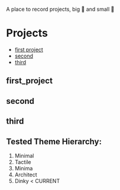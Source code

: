 A place to record projects, big 🚀 and small 🔋

# Projects
* [first project](#first_project)
* [second](#second)
* [third](#third)

## first_project

## second

## third

## Tested Theme Hierarchy:
1. Minimal
2. Tactile
3. Minima
4. Architect
5. Dinky < CURRENT


